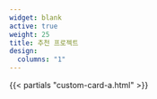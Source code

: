 ```yaml
---
widget: blank
active: true
weight: 25
title: 추천 프로젝트
design:
  columns: "1"
---
```

{{< partials "custom-card-a.html" >}}
